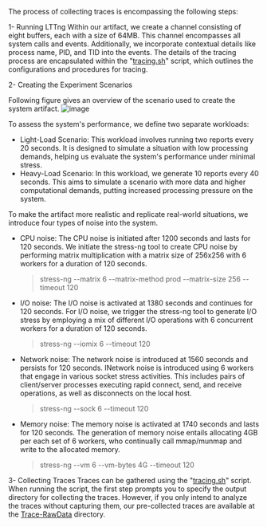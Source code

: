 The process of collecting traces is encompassing the following steps:

1- Running LTTng
Within our artifact, we create a channel consisting of eight buffers, each with a size of 64MB. This channel encompasses all system calls and events. Additionally, we incorporate contextual details like process name, PID, and TID into the events. The details of the tracing process are encapsulated within the "[tracing.sh](https://github.com/mnoferestibrocku/dataset-repo/blob/main/KernelTracing/tracing.sh)" script, which outlines the configurations and procedures for tracing.

2- Creating the Experiment Scenarios

Following figure gives an overview of the scenario used to create the system artifact. 
![image](https://github.com/mnoferestibrocku/dataset-repo/assets/131692985/5a332c24-baa0-48a9-b823-e9d345110a70)

To assess the system's performance, we define two separate workloads:
* Light-Load Scenario: This workload involves running two reports every 20 seconds. It is designed to simulate a situation with low processing demands, helping us evaluate the system's performance under minimal stress.
* Heavy-Load Scenario: In this workload, we generate 10 reports every 40 seconds. This aims to simulate a scenario with more data and higher computational demands, putting increased processing pressure on the system.

To make the artifact more realistic and replicate real-world situations, we introduce four types of noise into the system. 
* CPU noise: The CPU noise is initiated  after 1200 seconds and lasts for 120 seconds. We initiate the stress-ng tool to create CPU noise by performing matrix multiplication with a matrix size of 256x256 with 6 workers for a duration of 120 seconds.
  > stress-ng --matrix 6 --matrix-method prod --matrix-size 256 --timeout 120
  
* I/O noise: The I/O noise is activated at 1380 seconds and continues for 120 seconds. For I/O noise, we trigger the stress-ng tool to generate I/O stress by employing a mix of different I/O operations with 6 concurrent workers for a duration of 120 seconds.
  > stress-ng --iomix 6 --timeout 120

* Network noise: The network noise is introduced at 1560 seconds and persists for 120 seconds. INetwork noise is introduced using 6 workers that engage in various socket stress activities. This includes pairs of client/server processes executing rapid connect, send, and receive operations, as well as disconnects on the local host.
  > stress-ng --sock 6 --timeout 120

* Memory noise: The memory noise is activated at 1740 seconds and lasts for 120 seconds. The generation of memory noise entails allocating 4GB per each set of 6 workers, who continually call mmap/munmap and write to the allocated memory.
  > stress-ng --vm 6 --vm-bytes 4G --timeout 120

3- Collecting Traces
Traces can be gathered using the "[tracing.sh](https://github.com/mnoferestibrocku/dataset-repo/blob/main/KernelTracing/tracing.sh)" script. When running the script, the first step prompts you to specify the output directory for collecting the traces. However, if you only intend to analyze the traces without capturing them, our pre-collected traces are available at the [Trace-RawData](https://github.com/mnoferestibrocku/dataset-repo/tree/main/Trace-RawData) directory.

